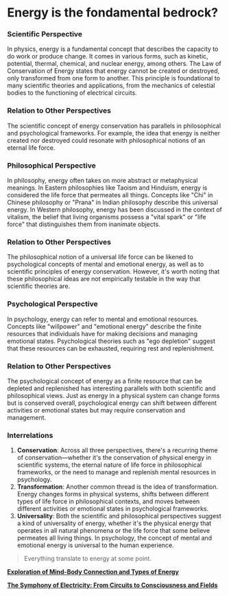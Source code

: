 # Energy is the fondamental bedrock?

### **Scientific Perspective**

In physics, energy is a fundamental concept that describes the capacity to do work or produce change. It comes in various forms, such as kinetic, potential, thermal, chemical, and nuclear energy, among others. The Law of Conservation of Energy states that energy cannot be created or destroyed, only transformed from one form to another. This principle is foundational to many scientific theories and applications, from the mechanics of celestial bodies to the functioning of electrical circuits.

### Relation to Other Perspectives

The scientific concept of energy conservation has parallels in philosophical and psychological frameworks. For example, the idea that energy is neither created nor destroyed could resonate with philosophical notions of an eternal life force.

### **Philosophical Perspective**

In philosophy, energy often takes on more abstract or metaphysical meanings. In Eastern philosophies like Taoism and Hinduism, energy is considered the life force that permeates all things. Concepts like "Chi" in Chinese philosophy or "Prana" in Indian philosophy describe this universal energy. In Western philosophy, energy has been discussed in the context of vitalism, the belief that living organisms possess a "vital spark" or "life force" that distinguishes them from inanimate objects.

### Relation to Other Perspectives

The philosophical notion of a universal life force can be likened to psychological concepts of mental and emotional energy, as well as to scientific principles of energy conservation. However, it's worth noting that these philosophical ideas are not empirically testable in the way that scientific theories are.

### **Psychological Perspective**

In psychology, energy can refer to mental and emotional resources. Concepts like "willpower" and "emotional energy" describe the finite resources that individuals have for making decisions and managing emotional states. Psychological theories such as "ego depletion" suggest that these resources can be exhausted, requiring rest and replenishment.

### Relation to Other Perspectives

The psychological concept of energy as a finite resource that can be depleted and replenished has interesting parallels with both scientific and philosophical views. Just as energy in a physical system can change forms but is conserved overall, psychological energy can shift between different activities or emotional states but may require conservation and management.

### **Interrelations**

1. **Conservation**: Across all three perspectives, there's a recurring theme of conservation—whether it's the conservation of physical energy in scientific systems, the eternal nature of life force in philosophical frameworks, or the need to manage and replenish mental resources in psychology.
2. **Transformation**: Another common thread is the idea of transformation. Energy changes forms in physical systems, shifts between different types of life force in philosophical contexts, and moves between different activities or emotional states in psychological frameworks.
3. **Universality**: Both the scientific and philosophical perspectives suggest a kind of universality of energy, whether it's the physical energy that operates in all natural phenomena or the life force that some believe permeates all living things. In psychology, the concept of mental and emotional energy is universal to the human experience.

> Everything translate to energy at some point.
> 

[**Exploration of Mind-Body Connection and Types of Energy**](The%20Science%20of%20Self%205b8b248fed8c4a59bcb34b5079690493/Exploration%20of%20Mind-Body%20Connection%20and%20Types%20of%20E%20cae51abafdaa40fa82200f484e3ad94e.md) 

[**The Symphony of Electricity: From Circuits to Consciousness and Fields**](The%20Magic%20of%20Electricity%20Understanding%2073e529f37c354fe194b60689f3ddb373/The%20Symphony%20of%20Electricity%20From%20Circuits%20to%20Consc%20f9c550db2e9e4b02964a2a53419d0379.md)